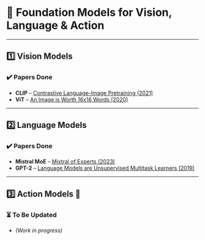 # 🧠 Foundation Models for Vision, Language & Action

---

## 1️⃣ Vision Models

### ✔️ Papers Done
- **CLIP** – [Contrastive Language–Image Pretraining (2021)](https://arxiv.org/abs/2103.00020)
- **ViT** – [An Image is Worth 16x16 Words (2020)](https://arxiv.org/abs/2010.11929)

---

## 2️⃣ Language Models

### ✔️ Papers Done
- **Mistral MoE** – [Mixtral of Experts (2023)](https://arxiv.org/abs/2401.04088)
- **GPT-2** – [Language Models are Unsupervised Multitask Learners (2019)](https://cdn.openai.com/better-language-models/language_models_are_unsupervised_multitask_learners.pdf)

---

## 3️⃣ Action Models 🤖

### ⏳ To Be Updated
- *(Work in progress)*

